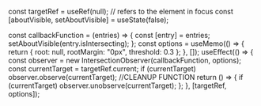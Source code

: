 const targetRef = useRef(null); // refers to the element in focus
const [aboutVisible, setAboutVisible] = useState(false);

const callbackFunction = (entries) => {
const [entry] = entries;
setAboutVisible(entry.isIntersecting);
};
const options = useMemo(() => {
return { root: null, rootMargin: "0px", threshold: 0.3 };
}, []);
useEffect(() => {
const observer = new IntersectionObserver(callbackFunction, options);
const currentTarget = targetRef.current;
if (currentTarget) observer.observe(currentTarget);
//CLEANUP FUNCTION
return () => {
if (currentTarget) observer.unobserve(currentTarget);
};
}, [targetRef, options]);
